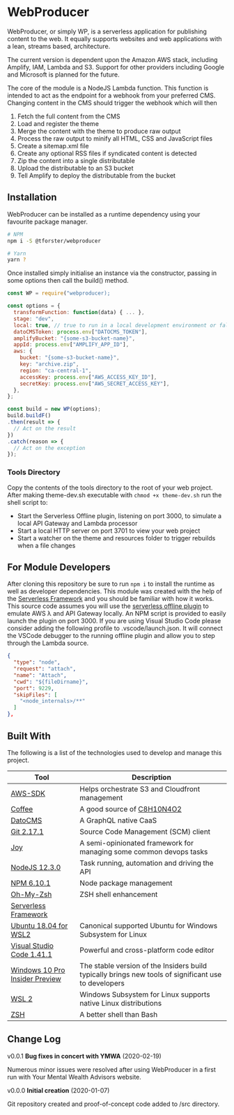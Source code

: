 # WebProducer

WebProducer, or simply WP, is a serverless application for publishing content to the web. It equally supports websites and web applications with a lean, streams based, architecture.

The current version is dependent upon the Amazon AWS stack, including Amplify, IAM, Lambda and S3. Support for other providers including Google and Microsoft is planned for the future.

The core of the module is a NodeJS Lambda function. This function is intended to act as the endpoint for a webhook from your preferred CMS. Changing content in the CMS should trigger the webhook which will then

1. Fetch the full content from the CMS
2. Load and register the theme
3. Merge the content with the theme to produce raw output
4. Process the raw output to minify all HTML, CSS and JavaScript files
5. Create a sitemap.xml file
6. Create any optional RSS files if syndicated content is detected
7. Zip the content into a single distributable
8. Upload the distributable to an S3 bucket
9. Tell Amplify to deploy the distributable from the bucket

## Installation

WebProducer can be installed as a runtime dependency using your favourite package manager.

```bash
# NPM
npm i -S @tforster/webproducer

# Yarn
yarn ?
```

Once installed simply initialise an instance via the constructor, passing in some options then call the build() method.

```javascript
const WP = require("webproducer);

const options = {
  transformFunction: function(data) { ... },
  stage: "dev",
  local: true, // true to run in a local development environment or false to run in AWS Lambda environment
  datoCMSToken: process.env["DATOCMS_TOKEN"],
  amplifyBucket: "{some-s3-bucket-name}",
  appId: process.env["AMPLIFY_APP_ID"],
  aws: {
    bucket: "{some-s3-bucket-name}",
    key: "archive.zip",
    region: "ca-central-1",
    accessKey: process.env["AWS_ACCESS_KEY_ID"],
    secretKey: process.env["AWS_SECRET_ACCESS_KEY"],
  },
};

const build = new WP(options);
build.buildF()
.then(result => {
  // Act on the result
})
.catch(reason => {
  // Act on the exception
});

```

### Tools Directory

Copy the contents of the tools directory to the root of your web project. After making theme-dev.sh executable with `chmod +x theme-dev.sh` run the shell script to:

- Start the Serverless Offline plugin, listening on port 3000, to simulate a local API Gateway and Lambda processor
- Start a local HTTP server on port 3701 to view your web project
- Start a watcher on the theme and resources folder to trigger rebuilds when a file changes

## For Module Developers

After cloning this repository be sure to run `npm i` to install the runtime as well as developer dependencies. This module was created with the help of the [Serverless Framework](https://http://serverless.com/) and you should be familiar with how it works. This source code assumes you will use the [serverless offline plugin](https://github.com/dherault/serverless-offline) to emulate AWS λ and API Gateway locally. An NPM script is provided to easily launch the plugin on port 3000. If you are using Visual Studio Code please consider adding the following profile to .vscode/launch.json. It will connect the VSCode debugger to the running offline plugin and allow you to step through the Lambda source.

```json
{
  "type": "node",
  "request": "attach",
  "name": "Attach",
  "cwd": "${fileDirname}",
  "port": 9229,
  "skipFiles": [
    "<node_internals>/**"
  ]
},
```

## Built With

The following is a list of the technologies used to develop and manage this project.

| Tool                                                                                                              | Description                                                                                          |
| ----------------------------------------------------------------------------------------------------------------- | ---------------------------------------------------------------------------------------------------- |
| [AWS-SDK](https://aws.amazon.com/sdk-for-node-js/)                                                                | Helps orchestrate S3 and Cloudfront management                                                       |
| [Coffee](https://en.wikipedia.org/wiki/Coffee)                                                                    | A good source of [C8H10N4O2](https://pubchem.ncbi.nlm.nih.gov/compound/caffeine)                     |
| [DatoCMS](https://www.datocms.com)                                                                                | A GraphQL native CaaS                                                                                |
| [Git 2.17.1](https://git-scm.com/)                                                                                | Source Code Management (SCM) client                                                                  |
| [Joy](https://github.com/tforster/joy)                                                                            | A semi-opinionated framework for managing some common devops tasks                                   |
| [NodeJS 12.3.0](https://nodejs.org/en/)                                                                           | Task running, automation and driving the API                                                         |
| [NPM 6.10.1](https://www.npmjs.com/package/npm)                                                                   | Node package management                                                                              |
| [Oh-My-Zsh](https://github.com/robbyrussell/oh-my-zsh)                                                            | ZSH shell enhancement                                                                                |
| [Serverless Framework](https://serverless.com)                                                                    |                                                                                                      |
| [Ubuntu 18.04 for WSL2](https://www.microsoft.com/en-ca/p/ubuntu/9nblggh4msv6?activetab=pivot:overviewtab)        | Canonical supported Ubuntu for Windows Subsystem for Linux                                           |
| [Visual Studio Code 1.41.1](https://code.visualstudio.com/)                                                       | Powerful and cross-platform code editor                                                              |
| [Windows 10 Pro Insider Preview](https://www.microsoft.com/en-us/software-download/windowsinsiderpreviewadvanced) | The stable version of the Insiders build typically brings new tools of significant use to developers |
| [WSL 2](https://docs.microsoft.com/en-us/windows/wsl/install-win10)                                               | Windows Subsystem for Linux supports native Linux distributions                                      |
| [ZSH](https://www.zsh.org/)                                                                                       | A better shell than Bash                                                                             |

## Change Log

v0.0.1 **Bug fixes in concert with YMWA** (2020-02-19)

Numerous minor issues were resolved after using WebProducer in a first run with Your Mental Wealth Advisors website.

v0.0.0 **Initial creation** (2020-01-07)

Git repository created and proof-of-concept code added to /src directory.
